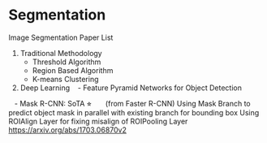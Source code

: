 # Segmentation

Image Segmentation Paper List
1. Traditional Methodology
    - Threshold Algorithm
    - Region Based Algorithm
    - K-means Clustering
2. Deep Learning
    - Feature Pyramid Networks for Object Detection
    
    - Mask R-CNN: SoTA ⭐︎
      
      (from Faster R-CNN) Using Mask Branch to predict object mask in parallel with existing branch for bounding box
      Using ROIAlign Layer for fixing misalign of ROIPooling Layer
      https://arxiv.org/abs/1703.06870v2
